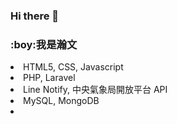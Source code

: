 ### Hi there 👋
<h3>:boy:<b>我是瀚文</b></h3>

<li>HTML5, CSS, Javascript</li>
<li>PHP, Laravel</li>
<li>Line Notify, 中央氣象局開放平台 API</li>
<li>MySQL, MongoDB</li>
<li></li>


